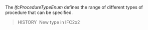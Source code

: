 ﻿The _IfcProcedureTypeEnum_ defines the range of different types of procedure that can be specified.

> HISTORY&nbsp; New type in IFC2x2